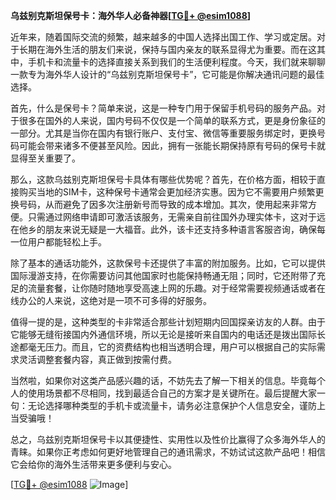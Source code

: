 **乌兹别克斯坦保号卡：海外华人必备神器[[TG💪+ @esim1088](https://t.me/s/esim1088)]**

近年来，随着国际交流的频繁，越来越多的中国人选择出国工作、学习或定居。对于长期在海外生活的朋友们来说，保持与国内亲友的联系显得尤为重要。而在这其中，手机卡和流量卡的选择直接关系到我们的生活便利程度。今天，我们就来聊聊一款专为海外华人设计的“乌兹别克斯坦保号卡”，它可能是你解决通讯问题的最佳选择。

首先，什么是保号卡？简单来说，这是一种专门用于保留手机号码的服务产品。对于很多在国外的人来说，国内号码不仅仅是一个简单的联系方式，更是身份象征的一部分。尤其是当你在国内有银行账户、支付宝、微信等重要服务绑定时，更换号码可能会带来诸多不便甚至风险。因此，拥有一张能长期保持原有号码的保号卡就显得至关重要了。

那么，这款乌兹别克斯坦保号卡具体有哪些优势呢？首先，在价格方面，相较于直接购买当地的SIM卡，这种保号卡通常会更加经济实惠。因为它不需要用户频繁更换号码，从而避免了因多次注册新号而导致的成本增加。其次，使用起来非常方便。只需通过网络申请即可激活该服务，无需亲自前往国外办理实体卡，这对于远在他乡的朋友来说无疑是一大福音。此外，该卡还支持多种语言客服咨询，确保每一位用户都能轻松上手。

除了基本的通话功能外，这款保号卡还提供了丰富的附加服务。比如，它可以提供国际漫游支持，在你需要访问其他国家时也能保持畅通无阻；同时，它还附带了充足的流量套餐，让你随时随地享受高速上网的乐趣。对于经常需要视频通话或者在线办公的人来说，这绝对是一项不可多得的好服务。

值得一提的是，这种类型的卡非常适合那些计划短期内回国探亲访友的人群。由于它能够无缝衔接国内外通信环境，所以无论是接听来自国内的电话还是拨出国际长途都毫无压力。而且，它的资费结构也相当透明合理，用户可以根据自己的实际需求灵活调整套餐内容，真正做到按需付费。

当然啦，如果你对这类产品感兴趣的话，不妨先去了解一下相关的信息。毕竟每个人的使用场景都不尽相同，找到最适合自己的方案才是关键所在。最后提醒大家一句：无论选择哪种类型的手机卡或流量卡，请务必注意保护个人信息安全，谨防上当受骗哦！

总之，乌兹别克斯坦保号卡以其便捷性、实用性以及性价比赢得了众多海外华人的青睐。如果你正考虑如何更好地管理自己的通讯需求，不妨试试这款产品吧！相信它会给你的海外生活带来更多便利与安心。

[[TG💪+ @esim1088](https://t.me/s/esim1088) ![Image](https://i.postimg.cc/4NQfJmqS/Snipaste-2025-05-13-00-14-12.png)]